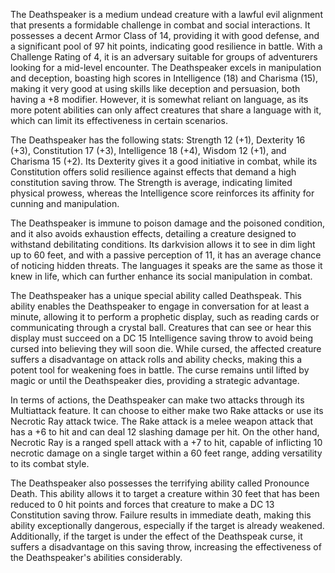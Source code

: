 The Deathspeaker is a medium undead creature with a lawful evil alignment that presents a formidable challenge in combat and social interactions. It possesses a decent Armor Class of 14, providing it with good defense, and a significant pool of 97 hit points, indicating good resilience in battle. With a Challenge Rating of 4, it is an adversary suitable for groups of adventurers looking for a mid-level encounter. The Deathspeaker excels in manipulation and deception, boasting high scores in Intelligence (18) and Charisma (15), making it very good at using skills like deception and persuasion, both having a +8 modifier. However, it is somewhat reliant on language, as its more potent abilities can only affect creatures that share a language with it, which can limit its effectiveness in certain scenarios.

The Deathspeaker has the following stats: Strength 12 (+1), Dexterity 16 (+3), Constitution 17 (+3), Intelligence 18 (+4), Wisdom 12 (+1), and Charisma 15 (+2). Its Dexterity gives it a good initiative in combat, while its Constitution offers solid resilience against effects that demand a high constitution saving throw. The Strength is average, indicating limited physical prowess, whereas the Intelligence score reinforces its affinity for cunning and manipulation.

The Deathspeaker is immune to poison damage and the poisoned condition, and it also avoids exhaustion effects, detailing a creature designed to withstand debilitating conditions. Its darkvision allows it to see in dim light up to 60 feet, and with a passive perception of 11, it has an average chance of noticing hidden threats. The languages it speaks are the same as those it knew in life, which can further enhance its social manipulation in combat.

The Deathspeaker has a unique special ability called Deathspeak. This ability enables the Deathspeaker to engage in conversation for at least a minute, allowing it to perform a prophetic display, such as reading cards or communicating through a crystal ball. Creatures that can see or hear this display must succeed on a DC 15 Intelligence saving throw to avoid being cursed into believing they will soon die. While cursed, the affected creature suffers a disadvantage on attack rolls and ability checks, making this a potent tool for weakening foes in battle. The curse remains until lifted by magic or until the Deathspeaker dies, providing a strategic advantage.

In terms of actions, the Deathspeaker can make two attacks through its Multiattack feature. It can choose to either make two Rake attacks or use its Necrotic Ray attack twice. The Rake attack is a melee weapon attack that has a +6 to hit and can deal 12 slashing damage per hit. On the other hand, Necrotic Ray is a ranged spell attack with a +7 to hit, capable of inflicting 10 necrotic damage on a single target within a 60 feet range, adding versatility to its combat style.

The Deathspeaker also possesses the terrifying ability called Pronounce Death. This ability allows it to target a creature within 30 feet that has been reduced to 0 hit points and forces that creature to make a DC 13 Constitution saving throw. Failure results in immediate death, making this ability exceptionally dangerous, especially if the target is already weakened. Additionally, if the target is under the effect of the Deathspeak curse, it suffers a disadvantage on this saving throw, increasing the effectiveness of the Deathspeaker's abilities considerably.